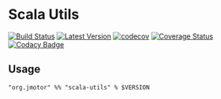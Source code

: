 # Scala Utils

[![Build Status](https://travis-ci.org/aiyanbo/scala-utils.svg?branch=master)](https://travis-ci.org/aiyanbo/scala-utils)
[![Latest Version](https://img.shields.io/github/release/aiyanbo/scala-utils.svg)](https://github.com/aiyanbo/scala-utils/releases/latest)
[![codecov](https://codecov.io/gh/aiyanbo/scala-utils/branch/master/graph/badge.svg)](https://codecov.io/gh/aiyanbo/scala-utils)
[![Coverage Status](https://coveralls.io/repos/github/aiyanbo/scala-utils/badge.svg?branch=master)](https://coveralls.io/github/aiyanbo/scala-utils?branch=master)
[![Codacy Badge](https://api.codacy.com/project/badge/Grade/3b465eea8bb5486895b6b579fce95a97)](https://www.codacy.com/app/aiyanbo/scala-utils?utm_source=github.com&amp;utm_medium=referral&amp;utm_content=aiyanbo/scala-utils&amp;utm_campaign=Badge_Grade)

## Usage

```
"org.jmotor" %% "scala-utils" % $VERSION
```
